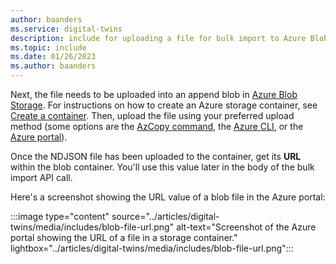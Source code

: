 ```yaml
---
author: baanders
ms.service: digital-twins
description: include for uploading a file for bulk import to Azure Blob Storage
ms.topic: include
ms.date: 01/26/2023
ms.author: baanders
---
```


Next, the file needs to be uploaded into an append blob in [Azure Blob Storage](../articles/storage/blobs/storage-blobs-introduction.md). For instructions on how to create an Azure storage container, see [Create a container](../articles/storage/blobs/storage-quickstart-blobs-portal.md#create-a-container). Then, upload the file using your preferred upload method (some options are the [AzCopy command](../articles/storage/common/storage-use-azcopy-blobs-upload.md), the [Azure CLI](../articles/storage/blobs/storage-quickstart-blobs-cli.md#upload-a-blob), or the [Azure portal](https://portal.azure.com)).

Once the NDJSON file has been uploaded to the container, get its **URL** within the blob container. You'll use this value later in the body of the bulk import API call.

Here's a screenshot showing the URL value of a blob file in the Azure portal:

:::image type="content" source="../articles/digital-twins/media/includes/blob-file-url.png" alt-text="Screenshot of the Azure portal showing the URL of a file in a storage container." lightbox="../articles/digital-twins/media/includes/blob-file-url.png":::